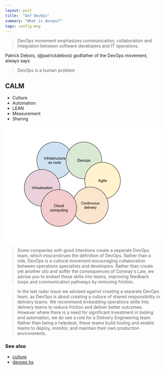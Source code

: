```yaml
---
layout: post
title:  "Def DevOps"
summary: "What is devops?"
tags: config-mng
---
```



> DevOps movement emphasizes communication, collaboration and integration between software developers and IT operations.


Patrick Debois, (@patrickdebois) godfather of the DevOps movement, always says

> DevOps is a human problem



## CALM

* Culture
* Automation
* LEAN
* Measurement
* Sharing



![](/imgs/buzz.png)


> Some companies with good intentions create a separate DevOps team,
>  which misconstrues the definition of DevOps. Rather than a role,
> DevOps is a cultural movement encouraging collaboration between operations specialists and developers. Rather than create yet another silo and suffer
> the consequences of Conway's Law, we advise you to embed these skills into teams,
> improving feedback loops and communication pathways by removing friction.


> In the last radar issue we advised against creating a separate DevOps team,
> as DevOps is about creating a culture of shared responsibility in delivery teams.
> We recommend embedding operations skills into delivery teams to reduce friction and deliver better outcomes.
> However where there is a need for significant investment in tooling and automation,
> we do see a role for a Delivery Engineering team.  Rather than being a helpdesk,
> these teams build tooling and enable teams to deploy, monitor, and maintain their own
> production environments.

### See also

* [culture](http://itrevolution.com/devops-culture-part-1/)
* [devops hx](/cards/devops-hx.html)

